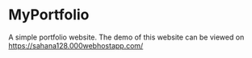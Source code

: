 # MyPortfolio
A simple portfolio website. The demo of this website can be viewed on https://sahana128.000webhostapp.com/ 
